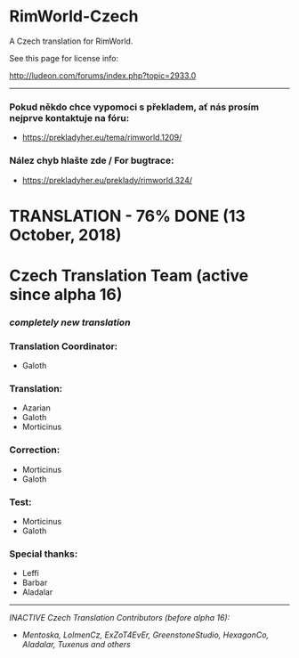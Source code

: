 # RimWorld-Czech

A Czech translation for RimWorld.

See this page for license info:

http://ludeon.com/forums/index.php?topic=2933.0


---

### Pokud někdo chce vypomoci s překladem, ať nás prosím nejprve kontaktuje na fóru:
- https://prekladyher.eu/tema/rimworld.1209/

### Nález chyb hlašte zde / For bugtrace: 
- https://prekladyher.eu/preklady/rimworld.324/

# TRANSLATION - 76% DONE (13 October, 2018)

# Czech Translation Team (active since alpha 16)
### *completely new translation*

### Translation Coordinator:
- Galoth

### Translation:
- Azarian
- Galoth
- Morticinus

### Correction:
- Morticinus
- Galoth

### Test:
- Morticinus
- Galoth

### Special thanks:
- Leffi
- Barbar
- Aladalar

---

*INACTIVE Czech Translation Contributors (before alpha 16):*
- *Mentoska, LolmenCz, ExZoT4EvEr, GreenstoneStudio, HexagonCo, Aladalar, Tuxenus and others*
